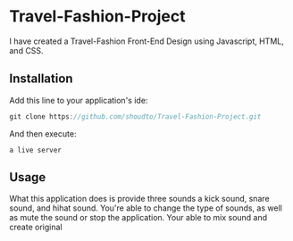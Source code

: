 # Travel-Fashion-Project
I have created a Travel-Fashion Front-End Design using Javascript, HTML, and CSS.

## Installation

Add this line to your application's ide:

```javascript
git clone https://github.com/shoudto/Travel-Fashion-Project.git
```

And then execute:

    a live server

## Usage
What this application does is provide three sounds a kick sound, snare sound, and hihat sound. You're able to change the type of sounds, as well as mute the sound or stop the application. Your able to mix sound and create original 
